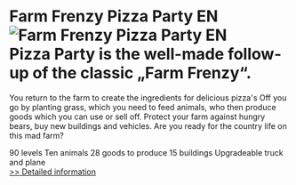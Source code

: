 # Farm Frenzy Pizza Party EN<br />![Farm Frenzy Pizza Party EN](https://mycommerce.akamaized.net/api/pimages/P300367796/BIG/300367796.JPG)<br />Pizza Party is the well-made follow-up of the classic „Farm Frenzy“.

You return to the farm to create the ingredients for delicious pizza's Off you go by planting grass, which you need to feed animals, who then produce goods which you can use or sell off. Protect your farm against hungry bears, buy new buildings and vehicles. Are you ready for the country life on this mad farm?

90 levels
Ten animals
28 goods to produce
15 buildings
Upgradeable truck and plane<br />[>> Detailed information](https://secure.shareit.com/shareit/product.html?productid=300367796&affiliateid=200057808)